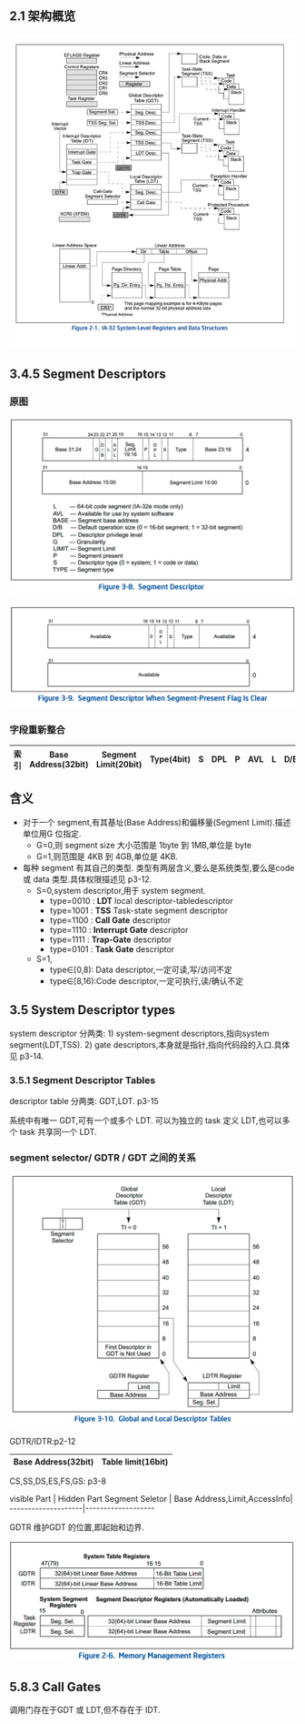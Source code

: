 ## 2.1 架构概览

![](/images/System-Level&#32;Registers&#32;and&#32;Data&#32;Structures.png)

## 3.4.5 Segment Descriptors

### 原图

![](/images/3-8_Segment_Descriptor.png)

![](/images/3-9&#32;Segment&#32;Descriptor&#32;When&#32;Segment-Present&#32;Flag&#32;is&#32;Clear.png)

### 字段重新整合

索引 | Base Address(32bit) | Segment Limit(20bit) | Type(4bit) | S | DPL | P | AVL | L | D/B | G
---|--------------|---------------|------|---|-----|---|-----|---|-----|--


## 含义

- 对于一个 segment,有其基址(Base Address)和偏移量(Segment Limit).描述单位用G 位指定.
  - G=0,则 segment size 大小范围是 1byte 到 1MB,单位是 byte
  - G=1,则范围是 4KB 到 4GB,单位是 4KB.
- 每种 segment 有其自己的类型. 类型有两层含义,要么是系统类型,要么是code 或 data 类型.具体权限描述见 p3-12.
  - S=0,system descriptor,用于 system segment.
    - type=0010 : **LDT** local descriptor-tabledescriptor
    - type=1001 : **TSS** Task-state segment descriptor
    - type=1100 : **Call Gate** descriptor
    - type=1110 : **Interrupt Gate** descriptor
    - type=1111 : **Trap-Gate** descriptor
    - type=0101 : **Task Gate** descriptor
  - S=1,
    - type∈[0,8): Data descriptor,一定可读,写/访问不定
    - type∈[8,16):Code descriptor,一定可执行,读/确认不定

## 3.5 System Descriptor types

system descriptor 分两类: 1) system-segment descriptors,指向system segment(LDT,TSS). 2) gate descriptors,本身就是指针,指向代码段的入口.具体见 p3-14.
    
### 3.5.1 Segment Descriptor Tables

descriptor table 分两类: GDT,LDT. p3-15

系统中有唯一 GDT,可有一个或多个 LDT. 可以为独立的 task 定义 LDT,也可以多个 task 共享同一个 LDT.

### segment selector/ GDTR / GDT 之间的关系

![](/images/3-10&#32;Global&#32;and&#32;Local&#32;Descriptor&#32;Tables.png)

GDTR/IDTR:p2-12

Base Address(32bit) | Table limit(16bit)
--------------------|-------------------

CS,SS,DS,ES,FS,GS: p3-8

visible Part | Hidden Part
Segment Seletor | Base Address,Limit,AccessInfo|
--------------------|-------------------

GDTR 维护GDT 的位置,即起始和边界.

![](/images/2-6&#32;Memory&#32;Management&#32;Registers.png)

## 5.8.3 Call Gates

调用门存在于GDT 或 LDT,但不存在于 IDT.

